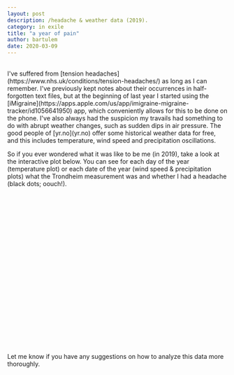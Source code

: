 ```yaml
---
layout: post
description: /headache & weather data (2019).
category: in exile
title: "a year of pain"
author: bartulem
date: 2020-03-09
---
```

<br/>
I've suffered from [tension headaches](https://www.nhs.uk/conditions/tension-headaches/) as long as I can remember. I've previously kept notes about their occurrences in half-forgotten text files, but at the beginning of last year I started using the [iMigraine](https://apps.apple.com/us/app/imigraine-migraine-tracker/id1056641950) app, which conveniently allows for this to be done on the phone. I've also always had the suspicion my travails had something to do with abrupt weather changes, such as sudden dips in air pressure. The good people of [yr.no](yr.no) offer some historical weather data for free, and this includes temperature, wind speed and precipitation oscillations.

So if you ever wondered what it was like to be me (in 2019), take a look at the interactive plot below. You can see for each day of the year (temperature plot) or each date of the year (wind speed & precipitation plots) what the Trondheim measurement was and whether I had a headache (black dots; oouch!).

<iframe scr="https://chart-studio.plot.ly/~bartulm/8.embed" width="425" height="350" frameborder="0" scrolling="no"></iframe>

Let me know if you have any suggestions on how to analyze this data more thoroughly. 
